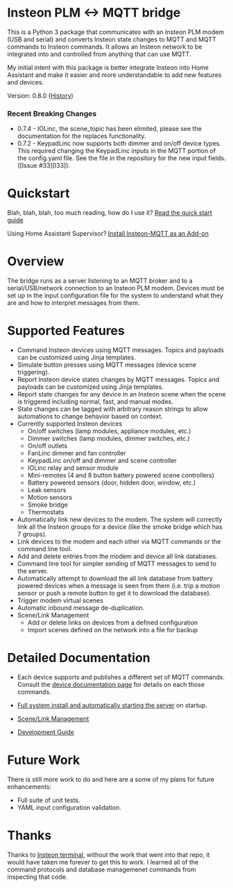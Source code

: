 # Insteon PLM <-> MQTT bridge

This is a Python 3 package that communicates with an Insteon PLM modem
(USB and serial) and converts Insteon state changes to MQTT and MQTT
commands to Insteon commands.  It allows an Insteon network to be
integrated into and controlled from anything that can use MQTT.

My initial intent with this package is better integrate Insteon into
Home Assistant and make it easier and more understandable to add new
features and devices.

Version: 0.8.0  ([History](CHANGELOG.md))

### Recent Breaking Changes

- 0.7.4 - IOLinc, the scene_topic has been elimited, please see the documentation
  for the replaces functionality.
- 0.7.2 - KeypadLinc now supports both dimmer and on/off device types.  This required
  changing the KeypadLinc inputs in the MQTT portion of the config.yaml file.
  See the file in the repository for the new input fields. ([Issue #33][I33]).


# Quickstart

Blah, blah, blah, too much reading, how do I use it?  [Read the quick
start guide](docs/quick_start.md)

Using Home Assistant Supervisor?
[Install Insteon-MQTT as an Add-on](docs/HA_Addon_Instructions.md)

# Overview

The bridge runs as a server listening to an MQTT broker and to a
serial/USB/network connection to an Insteon PLM modem.  Devices must
be set up in the input configuration file for the system to understand
what they are and how to interpret messages from them.


# Supported Features

- Command Insteon devices using MQTT messages.  Topics and payloads
  can be customized using Jinja templates.
- Simulate button presses using MQTT messages (device scene triggering).
- Report Insteon device states changes by MQTT messages.  Topics and
  payloads can be customized using Jinja templates.
- Report state changes for any device in an Insteon scene when the
  scene is triggered including normal, fast, and manual modes.
- State changes can be tagged with arbitrary reason strings to allow
  automations to change behavior based on context.
- Currently supported Insteon devices
  - On/off switches (lamp modules, appliance modules, etc.)
  - Dimmer switches (lamp modules, dimmer switches, etc.)
  - On/off outlets
  - FanLinc dimmer and fan controller
  - KeypadLinc on/off and dimmer and scene controller
  - IOLinc relay and sensor module
  - Mini-remotes (4 and 8 button battery powered scene controllers)
  - Battery powered sensors (door, hidden door, window, etc.)
  - Leak sensors
  - Motion sensors
  - Smoke bridge
  - Thermostats
- Automatically link new devices to the modem.  The system will
  correctly link all the Insteon groups for a device (like the smoke
  bridge which has 7 groups).
- Link devices to the modem and each other via MQTT commands or the
  command line tool.
- Add and delete entries from the modem and device all link databases.
- Command line tool for simpler sending of MQTT messages to send to
  the server.
- Automatically attempt to download the all link database from battery
  powered devices when a message is seen from them (i.e. trip a motion
  sensor or push a remote button to get it to download the database).
- Trigger modem virtual scenes
- Automatic inbound message de-duplication.
- Scene/Link Management
  - Add or delete links on devices from a defined configuration
  - Import scenes defined on the network into a file for backup


# Detailed Documentation

- Each device supports and publishes a different set of MQTT commands.
  Consult the [device documentation page](docs/mqtt.md) for details
  on each those commands.

- [Full system install and automatically starting the server](docs/auto_start.md) on startup.

- [Scene/Link Management](docs/scenes.md)

- [Development Guide](docs/CONTRIBUTING.md)


# Future Work

There is still more work to do and here are a some of my plans for
future enhancements:

- Full suite of unit tests.
- YAML input configuration validation.


# Thanks

Thanks to [Insteon terminal](https://github.com/pfrommerd/insteon-terminal),
without the work that went into that repo, it would have taken me
forever to get this to work.  I learned all of the command protocols
and database managemenet commands from inspecting that code.
